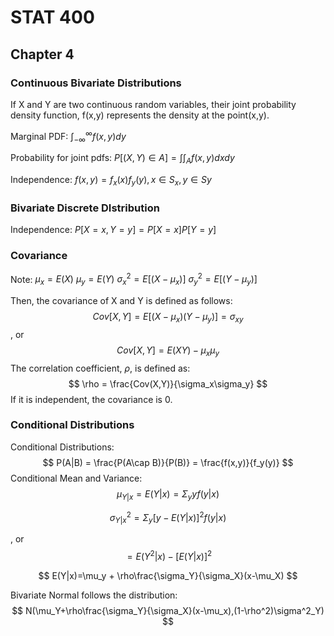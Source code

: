 # STAT 400

## Chapter 4

### Continuous Bivariate Distributions

If X and Y are two continuous random variables, their joint probability density function, f(x,y) represents the density at the point(x,y).

Marginal PDF: $\int_{-\infty}^{\infty}f(x,y)dy$

Probability for joint pdfs: $P[(X,Y)\in A]=\int\int_{A}f(x,y)dxdy$

Independence: $f(x,y) = f_x(x)f_y(y), x\in S_x,y\in Sy$

### Bivariate Discrete DIstribution

Independence: $P[X=x,Y=y] = P[X=x]P[Y=y]$

### Covariance

Note: $\mu_x = E(X)$ $\mu_y=E(Y)$ $\sigma^2_x=E[(X-\mu_x)]$	$\sigma^2_y=E[(Y-\mu_y)]$

Then, the covariance of X and Y is defined as follows:
$$
Cov[X,Y] = E[(X-\mu_x)(Y-\mu_y)] = \sigma_{xy}
$$
, or
$$
Cov[X,Y] = E(XY) - \mu_x\mu_y
$$
The correlation coefficient, $\rho$, is defined as:
$$
\rho = \frac{Cov(X,Y)}{\sigma_x\sigma_y}
$$
If it is independent, the covariance is 0.

### Conditional Distributions

Conditional Distributions:
$$
P(A|B) = \frac{P(A\cap B)}{P(B)} = \frac{f(x,y)}{f_y(y)}
$$
Conditional Mean and Variance:
$$
\mu_{Y|x}= E(Y|x) = \Sigma_yyf(y|x)
$$

$$
\sigma_{Y|x}^2=\Sigma_y[y-E(Y|x)]^2f(y|x)
$$

, or
$$
=E(Y^2|x)-[E(Y|x)]^2
$$

$$
E(Y|x)=\mu_y + \rho\frac{\sigma_Y}{\sigma_X}(x-\mu_X)
$$

Bivariate Normal follows the distribution:
$$
N(\mu_Y+\rho\frac{\sigma_Y}{\sigma_X}(x-\mu_x),(1-\rho^2)\sigma^2_Y)
$$